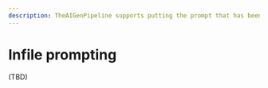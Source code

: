 ```yaml
---
description: TheAIGenPipeline supports putting the prompt that has been used to generate a file into the file itself.
---
```


# Infile prompting

(TBD)
